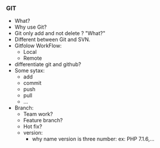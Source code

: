 ### GIT
* What?
* Why use Git?
* Git only add and not delete ? "What?"
* Different between Git and SVN.
* Gitfolow WorkFlow:
  * Local
  * Remote
* differentiate git and github?
* Some sytax:
    * add
    * commit
    * push
    * pull
    * ...
* Branch:
  * Team work?
  * Feature branch?
  * Hot fix?
  * version:
    * why name version is three number: ex: PHP 7.1.6,...
